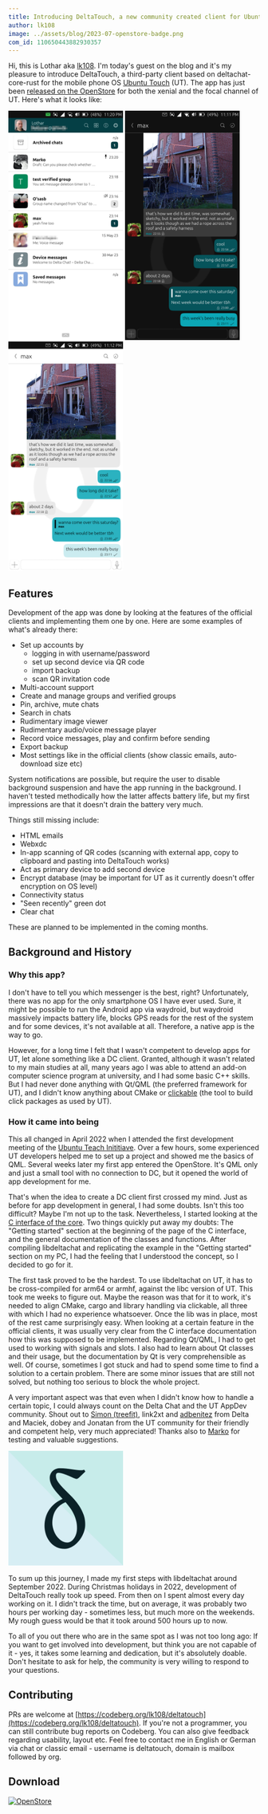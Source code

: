 ```yaml
---
title: Introducing DeltaTouch, a new community created client for Ubuntu Touch
author: lk108
image: ../assets/blog/2023-07-openstore-badge.png
com_id: 110650443882930357
---
```


Hi, this is Lothar aka [lk108](https://social.tchncs.de/@lk108). I'm today's guest on the blog and it's my pleasure to introduce DeltaTouch, a third-party client based on deltachat-core-rust for the mobile phone OS [Ubuntu Touch](https://ubports.com) (UT). The app has just been [released on the OpenStore](https://open-store.io/app/deltatouch.lotharketterer) for both the xenial and the focal channel of UT. Here's what it looks like:

<img src="../assets/blog/2023-07-chatlist.png" style="width:230px;" alt="" />
<img src="../assets/blog/2023-07-surudark.png" style="width:230px;" alt="" />
<img src="../assets/blog/2023-07-ambiance.png" style="width:230px;" alt="" />

## Features

Development of the app was done by looking at the features of the official clients and implementing them one by one. Here are some examples of what's already there:
* Set up accounts by
  * logging in with username/password
  * set up second device via QR code
  * import backup
  * scan QR invitation code
* Multi-account support
* Create and manage groups and verified groups
* Pin, archive, mute chats
* Search in chats
* Rudimentary image viewer
* Rudimentary audio/voice message player
* Record voice messages, play and confirm before sending
* Export backup
* Most settings like in the official clients (show classic emails, auto-download size etc)

System notifications are possible, but require the user to disable background suspension and have the app running in the background. I haven't tested methodically how the latter affects battery life, but my first impressions are that it doesn't drain the battery very much.

Things still missing include:
* HTML emails
* Webxdc
* In-app scanning of QR codes (scanning with external app, copy to clipboard and pasting into DeltaTouch works)
* Act as primary device to add second device
* Encrypt database (may be important for UT as it currently doesn't offer encryption on OS level)
* Connectivity status
* "Seen recently" green dot
* Clear chat

These are planned to be implemented in the coming months.

## Background and History

### Why this app?

I don't have to tell you which messenger is the best, right? Unfortunately, there was no app for the only smartphone OS I have ever used. Sure, it might be possible to run the Android app via waydroid, but waydroid massively impacts battery life, blocks GPS reads for the rest of the system and for some devices, it's not available at all. Therefore, a native app is the way to go.

However, for a long time I felt that I wasn't competent to develop apps for UT, let alone something like a DC client. Granted, although it wasn't related to my main studies at all, many years ago I was able to attend an add-on computer science program at university, and I had some basic C++ skills. But I had never done anything with Qt/QML (the preferred framework for UT), and I didn't know anything about CMake or [clickable](https://clickable-ut.dev/en/latest/index.html) (the tool to build click packages as used by UT).

### How it came into being

This all changed in April 2022 when I attended the first development meeting of the [Ubuntu Teach Inititiave](https://ubports.com/en/blog/ubports-news-1/tag/app-development-newsletter-13). Over a few hours, some experienced UT developers helped me to set up a project and showed me the basics of QML. Several weeks later my first app entered the OpenStore. It's QML only and just a small tool with no connection to DC, but it opened the world of app development for me.

That's when the idea to create a DC client first crossed my mind. Just as before for app development in general, I had some doubts. Isn't this too difficult? Maybe I'm not up to the task. Nevertheless, I started looking at the [C interface of the core](https://c.delta.chat/). Two things quickly put away my doubts: The "Getting started" section at the beginning of the page of the C interface, and the general documentation of the classes and functions. After compiling libdeltachat and replicating the example in the "Getting started" section on my PC, I had the feeling that I understood the concept, so I decided to go for it.

The first task proved to be the hardest. To use libdeltachat on UT, it has to be cross-compiled for arm64 or armhf, against the libc version of UT. This took me weeks to figure out. Maybe the reason was that for it to work, it's needed to align CMake, cargo and library handling via clickable, all three with which I had no experience whatsoever. Once the lib was in place, most of the rest came surprisingly easy. When looking at a certain feature in the official clients, it was usually very clear from the C interface documentation how this was supposed to be implemented. Regarding Qt/QML, I had to get used to working with signals and slots. I also had to learn about Qt classes and their usage, but the documentation by Qt is very comprehensible as well. Of course, sometimes I got stuck and had to spend some time to find a solution to a certain problem. There are some minor issues that are still not solved, but nothing too serious to block the whole project.

A very important aspect was that even when I didn't know how to handle a certain topic, I could always count on the Delta Chat and the UT AppDev community. Shout out to [Simon (treefit)](https://fosstodon.org/@treefit), link2xt and [adbenitez](https://mastodon.social/@adbenitez) from Delta and Maciek, dobey and Jonatan from the UT community for their friendly and competent help, very much appreciated! Thanks also to [Marko](https://kanoa.de/@playforvoices) for testing and valuable suggestions.

<img src="../assets/blog/2023-07-deltatouch.png" style="width:230px;" alt="" />

To sum up this journey, I made my first steps with libdeltachat around September 2022. During Christmas holidays in 2022, development of DeltaTouch really took up speed. From then on I spent almost every day working on it. I didn't track the time, but on average, it was probably two hours per working day - sometimes less, but much more on the weekends. My rough guess would be that it took around 500 hours up to now.

To all of you out there who are in the same spot as I was not too long ago: If you want to get involved into development, but think you are not capable of it - yes, it takes some learning and dedication, but it's absolutely doable. Don't hesitate to ask for help, the community is very willing to respond to your questions.

## Contributing

PRs are welcome at [https://codeberg.org/lk108/deltatouch](https://codeberg.org/lk108/deltatouch). If you're not a programmer, you can still contribute bug reports on Codeberg. You can also give feedback regarding usability, layout etc. Feel free to contact me in English or German via chat or classic email - username is deltatouch, domain is mailbox followed by org.

## Download

[![OpenStore](https://open-store.io/badges/en_US.png)](https://open-store.io/app/deltatouch.lotharketterer)
